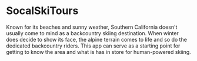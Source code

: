 # SocalSkiTours
Known for its beaches and sunny weather, Southern California doesn't usually come to mind as a backcountry skiing destination. When winter does decide to show its face, the alpine terrain comes to life and so do the dedicated backcountry riders. This app can serve as a starting point for getting to know the area and what is has in store for human-powered skiing.
